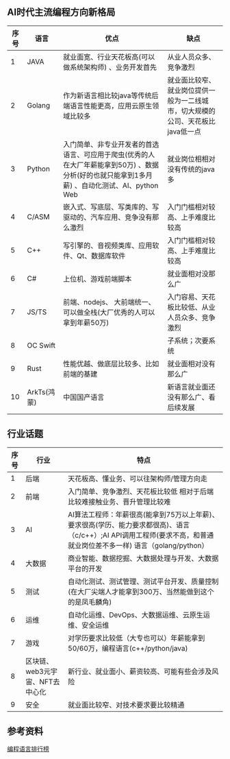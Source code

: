 ## AI时代主流编程方向新格局

| 序号 | 语言      | 优点  | 缺点                      | 
| ------ | --------- | ----- | ------------------------- | 
| 1    | JAVA |  就业面宽、行业天花板高(可以做系统架构师) 、业务开发首先  | 从业人员众多、竞争激烈  |
| 2    | Golang |  作为新语言相比较java等传统后端语言性能更高，应用云原生领域比较多   | 就业面比较窄、就业岗位提供一般为一二线城市，切大规模的公司、天花板比java低一点          |
| 3    | Python |  入门简单、非专业开发者的首选语言、可应用于爬虫(优秀的人在大厂年薪能拿到50万) 、数据分析(好的也就只能拿到1多月薪) 、自动化测试、AI、python Web | 就业岗位相相对没有传统的java多  |
| 4    | C/ASM |  嵌入式、写底层、写类库的、写驱动的、汽车应用、竞争没有那么激烈   | 入门门槛相对较高、上手难度比较高  |
| 5    | C++ |  写引擎的、音视频类库、应用软件、Qt、数据库软件   | 入门门槛相对较高、上手难度比较高          |
| 6    | C# |   上位机、游戏前端脚本  | 就业面相对没那么广   |
| 7    | JS/TS |  前端、nodejs、 大前端统一、可以做全栈(大厂优秀的人可以拿到年薪50万)   | 入门容易、天花板比较低、从业人员众多、竞争激烈          |
| 8    | OC Swift |     | 子系统；次要系统          |
| 9    | Rust |  性能优越、做底层比较多、比如前端的基建  | 就业面相对没有那么广  |
| 10   | ArkTs(鸿蒙) |   中国国产语言  | 新语言就业面还没有那么广、看后续发展          |

## 行业话题
| 序号 | 行业      | 特点  | 
| ---- | --------- | ----------- | 
|  1   | 后端      | 天花板高、懂业务、可以往架构师/管理方向走 | 
|  2   | 前端      | 入门简单、竞争激烈、天花板比较低 相对于后端比较难接触业务、晋升管理比较难 | 
|  3   | AI        | AI算法工程师：年薪很高(能拿到75万以上年薪)、要求很高(学历、能力要求都很高)、语言（c/c++）;AI API调用工程师(要求不高，和普通就业岗位差不多一样) 语言（golang/python）| 
|  4   | 大数据      | 商业智能、数据挖掘、大数据处理与开发、大数据平台的开发 | 
|  5   | 测试      | 自动化测试、测试管理、测试平台开发、质量控制(在大厂尖端人才能拿到300万、当然能做到这个的是凤毛麟角) | 
|  6   | 运维      | 自动化运维、DevOps、大数据运维、云原生运维、安全运维 | 
|  7   | 游戏      | 对学历要求比较低（大专也可以）年薪能拿到50/60万，编程语言(c++/python/java) | 
|  8   | 区块链、web3元宇宙、NFT去中心化      | 新行业、就业面小、薪资较高、可能有些会涉及风险 |
|  9   | 安全      | 就业面比较窄、对技术要求要比较精通 |  

## 参考资料
[编程语言排行榜](https://www.tiobe.com/tiobe-index/)
